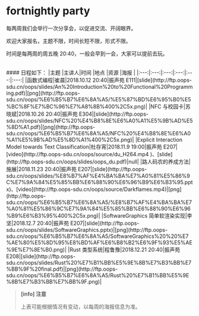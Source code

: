 # fortnightly party

每两周我们会举行一次分享会，以促进交流、开阔眼界。

欢迎大家报名，主题不限，时间长短不限，形式不限。

时间是每两周的周五晚 20:40，一般会早到一会，大家可以提前去玩。

<br />
#### 日程如下：
|主题 |主讲人|时间 |地点 |资源  |海报 |
|:---:|:---:|:---:|:---:|:---:|:---:|
|函数式编程|崔晨|2018.10.12 20:40|振声苑 E111|[slide](http://ftp.oops-sdu.cn/oops/slides/An%20Introduction%20to%20Functional%20Programming.pdf)|[png](http://ftp.oops-sdu.cn/oops/%E6%B5%B7%E6%8A%A5/%E5%87%BD%E6%95%B0%E5%BC%8F%E7%BC%96%E7%A8%8B%400%2C5x.png)| 
|NFC 与校园卡|苏晓斌|2018.10.26 20:40|振声苑 E304|[slide](http://ftp.oops-sdu.cn/oops/slides/NFC%20%E4%B8%8E%E6%A0%A1%E5%9B%AD%E5%8D%A1.pdf)|[png](http://ftp.oops-sdu.cn/oops/%E6%B5%B7%E6%8A%A5/NFC%20%E4%B8%8E%E6%A0%A1%E5%9B%AD%E5%8D%A1%400%2C5x.png)|  
|Explicit Interaction Model towards Text Classification|杜存宵|2018.11.9 19:00|振声苑 E207|[video](http://ftp.oops-sdu.cn/oops/source/du_H264.mp4 )、[slide](http://ftp.oops-sdu.cn/oops/slides/oops_du.pdf)|null|  
|路人码农的养成方法|施展|2018.11.23 20:40|振声苑 E207|[slide](http://ftp.oops-sdu.cn/oops/slides/%E8%B7%AF%E4%BA%BA%E7%A0%81%E5%86%9C%E7%9A%84%E5%85%BB%E6%88%90%E6%96%B9%E6%B3%95.pptx)、[video](http://ftp.oops-sdu.cn/oops/source/Darkflames.mp4)|[png](http://ftp.oops-sdu.cn/oops/%E6%B5%B7%E6%8A%A5/%E8%B7%AF%E4%BA%BA%E7%A0%81%E5%86%9C%E7%9A%84%E5%85%BB%E6%88%90%E6%96%B9%E6%B3%95%400%2C5x.png)|
|SoftwareGraphics  简单软渲染实现|李坚|2018.12.7 20:40|振声苑 E207|[slide](http://ftp.oops-sdu.cn/oops/slides/SoftwareGraphics.pptx)|[png](http://ftp.oops-sdu.cn/oops/%E6%B5%B7%E6%8A%A5/SoftwareGraphics%20%20%E7%AE%80%E5%8D%95%E8%BD%AF%E6%B8%B2%E6%9F%93%E5%AE%9E%E7%8E%B0.png)|
|Rust 类型系统|程鲁豫|2018.12.21 20:40|振声苑 E208|[slide](http://ftp.oops-sdu.cn/oops/slides/Rust%20%E7%B1%BB%E5%9E%8B%E7%B3%BB%E7%BB%9F%20final.pdf)|[png](http://ftp.oops-sdu.cn/oops/%E6%B5%B7%E6%8A%A5/Rust%20%E7%B1%BB%E5%9E%8B%E7%B3%BB%E7%BB%9F.png)|

> **[info] 注意**
>
> 上表可能根据情况有变动，以每周的海报信息为准。
